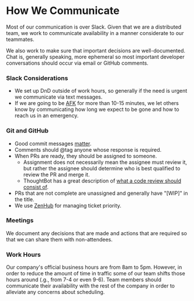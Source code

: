 # How We Communicate

Most of our communication is over Slack. Given that we are a distributed team,
we work to communicate availability in a manner considerate to our teammates.

We also work to make sure that important decisions are well-documented. Chat is,
generally speaking, more ephemeral so most important developer conversations
should occur via email or GitHub comments.

### Slack Considerations

- We set up DnD outside of work hours, so generally if the need is urgent we
  communicate via text messages.
- If we are going to be
  [AFK](http://www.internetslang.com/AFK-meaning-definition.asp) for more than
  10-15 minutes, we let others know by communicating how long we expect to be
  gone and how to reach us in an emergency.

### Git and GitHub

- Good commit messages [matter](http://chris.beams.io/posts/git-commit/).
- Comments should @tag anyone whose response is required.
- When PRs are ready, they should be assigned to someone.
    - Assignment does not necessarily mean the assignee must review it, but
      rather the assignee should determine who is best qualified to review the
      PR and merge it.
    - ThoughtBot has a great description of [what a code review should consist
    of](https://github.com/thoughtbot/guides/tree/master/code-review).
- PRs that are not complete are unassigned and generally have "[WIP]" in the
  title.
- We use [ZenHub](http://zenhub.io) for managing ticket priority.

### Meetings

We document any decisions that are made and actions that are required so that we
can share them with non-attendees.

### Work Hours

Our company's official business hours are from 8am to 5pm. However, in order to
reduce the amount of time in traffic some of our team shifts those hours around
(.g., from 7-4 or even 9-6). Team members should communicate their availability
with the rest of the company in order to alleviate any concerns about
scheduling.
